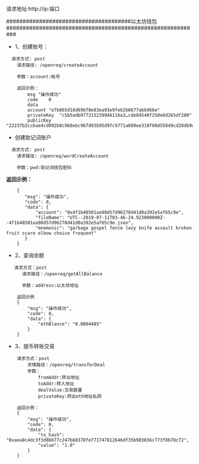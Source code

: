 请求地址:http://ip:端口

######################################以太坊钱包###########################################################

- 1、创建账号：
```
  请求方式: post
    请求路径: /openreq/createAccount

    参数：account:帐号
```

```
    返回示例：
        msg	"操作成功"
        code	0
        data
        account	"e7b865d18d696f0e83ea93e9fe62b6677abb966e"
        privateKey	"c5b5adb977215239946116a3…cde84540f250e6d265df200"
        publicKey	"22237b2ccbae4cd092b8c968ebc967d93b95d9fc9771a609ee310f08d55849cd28db9de1d5c59464b06990c9e8ef0a30412678566f4fa42c75ac42c918c1e539"
```

- 创建助记词账户
 ```
   请求方式: post
     请求路径: /openreq/wordCreateAccount
 
     参数：pwd:助记词钱包密码
 ```
 
 **返回示例：**
 ```
     {
     	"msg": "操作成功",
     	"code": 0,
     	"data": {
     		"account": "0x4f1b48501aa98d57d96278d41d0a392e5af65c9e",
     		"fileName": "UTC--2019-07-11T03-46-24.923000000Z--4f1b48501aa98d57d96278d41d0a392e5af65c9e.json",
     		"mnemonic": "garbage gospel fence lazy knife assault broken fruit scare elbow choice frequent"
     	}
     }
 ```

- 2、查询余额
```
   请求方式：post
      请求路径：/openreq/getAllBalance

      参数：address:以太坊地址
```

```
    返回示例
    {
        "msg": "操作成功",
        "code": 0,
        "data": {
            "ethBlance": "0.0004485"
        }
    }
```
- 3、提币转账交易
```
    请求方式：post
        求情路径：/openreq/transferDeal
        参数：
            fromAddr:转出地址
            toAddr:转入地址
            dealValue:交易数量
            privateKey:转出eth地址私钥
```
```
    返回示例：
    {
    	"msg": "操作成功",
    	"code": 0,
    	"data": {
    		"tx_hash": "0xaea8c4dc3f3d86677c247b68378fe771747812646df35b983656c773f8b78c72",
    		"value": "1.0"
    	}
    }

```